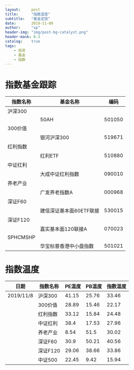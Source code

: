 ```yaml
---
layout:     post
title:      "指数温度"
subtitle:   "基金定投"
date:       2019-11-09
author:     "xp"
header-img: "img/post-bg-catalyst.png"
header-mask: 0.3
catalog:    true
tags:
    - 投资
    - 基金
    - 指数
---
```


# 指数基金跟踪

| 指数名称 | 基金名称 | 编码 |
| --- | --- | --- |
| 沪深300 |||
|| 50AH | 501050 |
| 300价值 |||
|| 银河沪深300 | 519671 |
| 红利指数 |||
|| 红利ETF | 510880 |
| 中证红利 |||
|| 大成中证红利指数 | 090010 |
| 养老产业 |||
|| 广发养老指数A | 000968 |
| 深证F60 |||
|| 建信深证基本面60ETF联接 | 530015 |
| 深证F120 |||
|| 嘉实基本面120联接A | 070023 |
| SPHCMSHP |||
|| 华宝标普香港中小盘指数 | 501021 |

# 指数温度

| 日期 | 指数名称 | PE温度 | PB温度 | 指数温度 |
| --- | --- | --- | --- | --- |
| 2019/11/8 | 沪深300 |	41.15 | 25.76 | 33.46 |
|           | 300价值 | 28.89 | 15.46 | 22.17 |
|           | 红利指数 | 33.12 | 15.84 | 24.48 |
|           | 中证红利 | 38.4 | 17.53 | 27.96 |
|           | 养老产业 | 8.54 | 51.5 | 30.02 |
|           | 深证F60 | 30.9 | 50.21 | 40.56 |
|           | 深证F120 | 29.06 | 38.66 | 33.86 |
|           | 中证500 | 22.45 | 9.42 | 15.94 |
